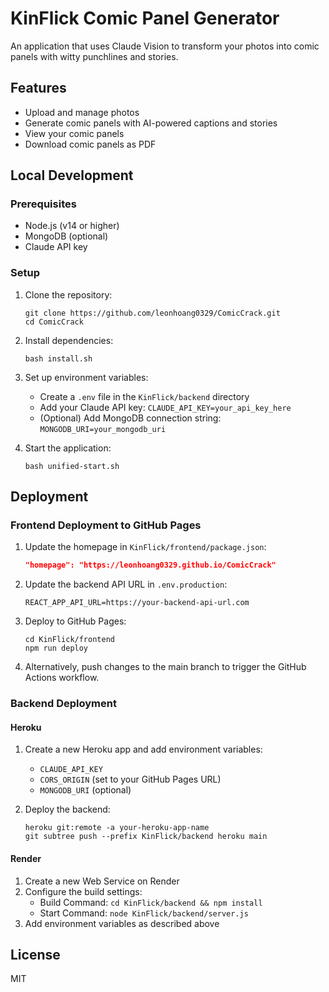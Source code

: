 # KinFlick Comic Panel Generator

An application that uses Claude Vision to transform your photos into comic panels with witty punchlines and stories.

## Features

- Upload and manage photos
- Generate comic panels with AI-powered captions and stories
- View your comic panels
- Download comic panels as PDF

## Local Development

### Prerequisites

- Node.js (v14 or higher)
- MongoDB (optional)
- Claude API key

### Setup

1. Clone the repository:
   ```
   git clone https://github.com/leonhoang0329/ComicCrack.git
   cd ComicCrack
   ```

2. Install dependencies:
   ```
   bash install.sh
   ```

3. Set up environment variables:
   - Create a `.env` file in the `KinFlick/backend` directory
   - Add your Claude API key: `CLAUDE_API_KEY=your_api_key_here`
   - (Optional) Add MongoDB connection string: `MONGODB_URI=your_mongodb_uri`

4. Start the application:
   ```
   bash unified-start.sh
   ```

## Deployment

### Frontend Deployment to GitHub Pages

1. Update the homepage in `KinFlick/frontend/package.json`:
   ```json
   "homepage": "https://leonhoang0329.github.io/ComicCrack"
   ```

2. Update the backend API URL in `.env.production`:
   ```
   REACT_APP_API_URL=https://your-backend-api-url.com
   ```

3. Deploy to GitHub Pages:
   ```
   cd KinFlick/frontend
   npm run deploy
   ```

4. Alternatively, push changes to the main branch to trigger the GitHub Actions workflow.

### Backend Deployment

#### Heroku

1. Create a new Heroku app and add environment variables:
   - `CLAUDE_API_KEY`
   - `CORS_ORIGIN` (set to your GitHub Pages URL)
   - `MONGODB_URI` (optional)

2. Deploy the backend:
   ```
   heroku git:remote -a your-heroku-app-name
   git subtree push --prefix KinFlick/backend heroku main
   ```

#### Render

1. Create a new Web Service on Render
2. Configure the build settings:
   - Build Command: `cd KinFlick/backend && npm install`
   - Start Command: `node KinFlick/backend/server.js`
3. Add environment variables as described above

## License

MIT